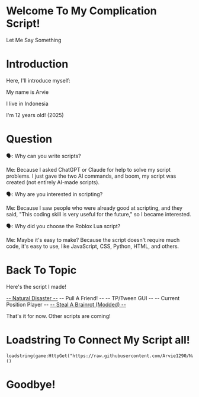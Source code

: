 # Welcome To My Complication Script!
Let Me Say Something

# Introduction
Here, I'll introduce myself:

My name is Arvie

I live in Indonesia

I'm 12 years old! (2025)

# Question
🗣️: Why can you write scripts?

Me: Because I asked ChatGPT or Claude for help to solve my script problems. I just gave the two AI commands, and boom, my script was created (not entirely AI-made scripts).


🗣️: Why are you interested in scripting?

Me: Because I saw people who were already good at scripting, and they said, "This coding skill is very useful for the future," so I became interested.


🗣️: Why did you choose the Roblox Lua script?

Me: Maybe it's easy to make? Because the script doesn't require much code, it's easy to use, like JavaScript, CSS, Python, HTML, and others.

# Back To Topic
Here's the script I made!

[-- Natural Disaster --](https://github.com/Arvie1290/Natural_Disaster/tree/Natural-Disaster)
-- Pull A Friend! --
-- TP/Tween GUI --
-- Current Position Player --
[-- Steal A Brainrot (Modded) --]()

That's it for now. Other scripts are coming!

# Loadstring To Connect My Script all!

```
loadstring(game:HttpGet("https://raw.githubusercontent.com/Arvie1290/Natural_Disaster/refs/heads/main/MyScript.lua"))()
```

# Goodbye!
